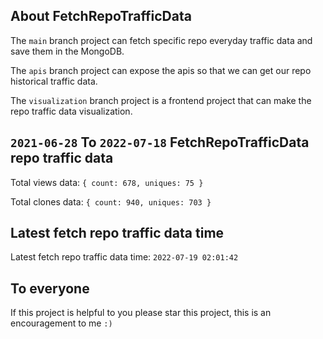 ## About FetchRepoTrafficData

The `main` branch project can fetch specific repo everyday traffic data and save them in the MongoDB.

The `apis` branch project can expose the apis so that we can get our repo historical traffic data.

The `visualization` branch project is a frontend project that can make the repo traffic data visualization.

## `2021-06-28` To `2022-07-18` FetchRepoTrafficData repo traffic data

Total views data: `{ count: 678, uniques: 75 }`

Total clones data: `{ count: 940, uniques: 703 }`

## Latest fetch repo traffic data time

Latest fetch repo traffic data time: `2022-07-19 02:01:42`

## To everyone

If this project is helpful to you please star this project, this is an encouragement to me `:)`



